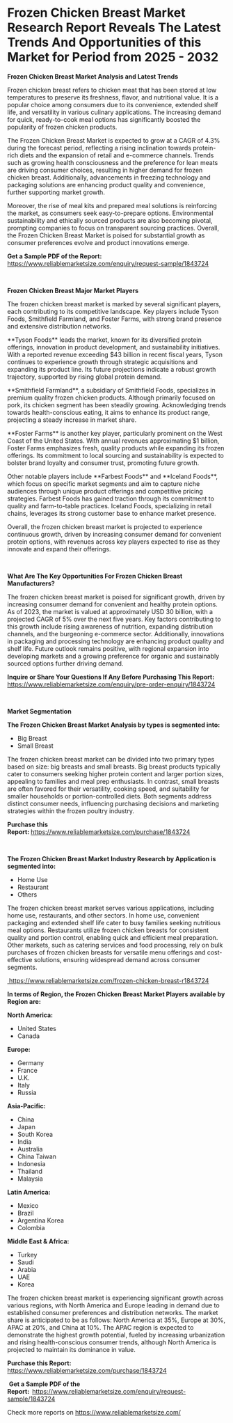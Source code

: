 <p><h1>Frozen Chicken Breast Market Research Report Reveals The Latest Trends And Opportunities of this Market for Period from 2025 - 2032</h1></p><p><strong>Frozen Chicken Breast Market Analysis and Latest Trends</strong></p>
<p><p>Frozen chicken breast refers to chicken meat that has been stored at low temperatures to preserve its freshness, flavor, and nutritional value. It is a popular choice among consumers due to its convenience, extended shelf life, and versatility in various culinary applications. The increasing demand for quick, ready-to-cook meal options has significantly boosted the popularity of frozen chicken products.</p><p>The Frozen Chicken Breast Market is expected to grow at a CAGR of 4.3% during the forecast period, reflecting a rising inclination towards protein-rich diets and the expansion of retail and e-commerce channels. Trends such as growing health consciousness and the preference for lean meats are driving consumer choices, resulting in higher demand for frozen chicken breast. Additionally, advancements in freezing technology and packaging solutions are enhancing product quality and convenience, further supporting market growth.</p><p>Moreover, the rise of meal kits and prepared meal solutions is reinforcing the market, as consumers seek easy-to-prepare options. Environmental sustainability and ethically sourced products are also becoming pivotal, prompting companies to focus on transparent sourcing practices. Overall, the Frozen Chicken Breast Market is poised for substantial growth as consumer preferences evolve and product innovations emerge.</p></p>
<p><strong>Get a Sample PDF of the Report:&nbsp;</strong> <a href="https://www.reliablemarketsize.com/enquiry/request-sample/1843724?utm_campaign=3165&utm_medium=2&utm_source=Github&utm_content=ia&utm_term=07042025&utm_id=frozen-chicken-breast">https://www.reliablemarketsize.com/enquiry/request-sample/1843724</a></p>
<p>&nbsp;</p>
<p><strong>Frozen Chicken Breast Major Market Players</strong></p>
<p><p>The frozen chicken breast market is marked by several significant players, each contributing to its competitive landscape. Key players include Tyson Foods, Smithfield Farmland, and Foster Farms, with strong brand presence and extensive distribution networks.</p><p>**Tyson Foods** leads the market, known for its diversified protein offerings, innovation in product development, and sustainability initiatives. With a reported revenue exceeding $43 billion in recent fiscal years, Tyson continues to experience growth through strategic acquisitions and expanding its product line. Its future projections indicate a robust growth trajectory, supported by rising global protein demand.</p><p>**Smithfield Farmland**, a subsidiary of Smithfield Foods, specializes in premium quality frozen chicken products. Although primarily focused on pork, its chicken segment has been steadily growing. Acknowledging trends towards health-conscious eating, it aims to enhance its product range, projecting a steady increase in market share.</p><p>**Foster Farms** is another key player, particularly prominent on the West Coast of the United States. With annual revenues approximating $1 billion, Foster Farms emphasizes fresh, quality products while expanding its frozen offerings. Its commitment to local sourcing and sustainability is expected to bolster brand loyalty and consumer trust, promoting future growth.</p><p>Other notable players include **Farbest Foods** and **Iceland Foods**, which focus on specific market segments and aim to capture niche audiences through unique product offerings and competitive pricing strategies. Farbest Foods has gained traction through its commitment to quality and farm-to-table practices. Iceland Foods, specializing in retail chains, leverages its strong customer base to enhance market presence.</p><p>Overall, the frozen chicken breast market is projected to experience continuous growth, driven by increasing consumer demand for convenient protein options, with revenues across key players expected to rise as they innovate and expand their offerings.</p></p>
<p>&nbsp;</p>
<p><strong>What Are The Key Opportunities For Frozen Chicken Breast Manufacturers?</strong></p>
<p><p>The frozen chicken breast market is poised for significant growth, driven by increasing consumer demand for convenient and healthy protein options. As of 2023, the market is valued at approximately USD 30 billion, with a projected CAGR of 5% over the next five years. Key factors contributing to this growth include rising awareness of nutrition, expanding distribution channels, and the burgeoning e-commerce sector. Additionally, innovations in packaging and processing technology are enhancing product quality and shelf life. Future outlook remains positive, with regional expansion into developing markets and a growing preference for organic and sustainably sourced options further driving demand.</p></p>
<p><strong>Inquire or Share Your Questions If Any Before Purchasing This Report:</strong> <a href="https://www.reliablemarketsize.com/enquiry/pre-order-enquiry/1843724?utm_campaign=3165&utm_medium=2&utm_source=Github&utm_content=ia&utm_term=07042025&utm_id=frozen-chicken-breast">https://www.reliablemarketsize.com/enquiry/pre-order-enquiry/1843724</a></p>
<p>&nbsp;</p>
<p><strong>Market Segmentation</strong></p>
<p><strong>The Frozen Chicken Breast Market Analysis by types is segmented into:</strong></p>
<p><ul><li>Big Breast</li><li>Small Breast</li></ul></p>
<p><p>The frozen chicken breast market can be divided into two primary types based on size: big breasts and small breasts. Big breast products typically cater to consumers seeking higher protein content and larger portion sizes, appealing to families and meal prep enthusiasts. In contrast, small breasts are often favored for their versatility, cooking speed, and suitability for smaller households or portion-controlled diets. Both segments address distinct consumer needs, influencing purchasing decisions and marketing strategies within the frozen poultry industry.</p></p>
<p><strong>Purchase this Report:&nbsp;</strong><a href="https://www.reliablemarketsize.com/purchase/1843724?utm_campaign=3165&utm_medium=2&utm_source=Github&utm_content=ia&utm_term=07042025&utm_id=frozen-chicken-breast">https://www.reliablemarketsize.com/purchase/1843724</a></p>
<p>&nbsp;</p>
<p><strong>The Frozen Chicken Breast Market Industry Research by Application is segmented into:</strong></p>
<p><ul><li>Home Use</li><li>Restaurant</li><li>Others</li></ul></p>
<p><p>The frozen chicken breast market serves various applications, including home use, restaurants, and other sectors. In home use, convenient packaging and extended shelf life cater to busy families seeking nutritious meal options. Restaurants utilize frozen chicken breasts for consistent quality and portion control, enabling quick and efficient meal preparation. Other markets, such as catering services and food processing, rely on bulk purchases of frozen chicken breasts for versatile menu offerings and cost-effective solutions, ensuring widespread demand across consumer segments.</p></p>
<p><a href="https://www.reliablemarketsize.com/frozen-chicken-breast-r1843724?utm_campaign=3165&utm_medium=2&utm_source=Github&utm_content=ia&utm_term=07042025&utm_id=frozen-chicken-breast">&nbsp;https://www.reliablemarketsize.com/frozen-chicken-breast-r1843724</a></p>
<p><strong>In terms of Region, the Frozen Chicken Breast Market Players available by Region are:</strong></p>
<p>
    <p> <strong> North America: </strong>
        <ul>
            <li>United States</li>
            <li>Canada</li>
        </ul>
        </p> 
    <p> <strong> Europe: </strong>
        <ul>
            <li>Germany</li>
            <li>France</li>
            <li>U.K.</li>
            <li>Italy</li>
            <li>Russia</li>
        </ul>
        </p> 
    <p> <strong> Asia-Pacific: </strong>
        <ul>
            <li>China</li>
            <li>Japan</li>
            <li>South Korea</li>
            <li>India</li>
            <li>Australia</li>
            <li>China Taiwan</li>
            <li>Indonesia</li>
            <li>Thailand</li>
            <li>Malaysia</li>
        </ul>
        </p> 
    <p> <strong> Latin America: </strong>
        <ul>
            <li>Mexico</li>
            <li>Brazil</li>
            <li>Argentina Korea</li>
            <li>Colombia</li>
        </ul>
        </p> 
    <p> <strong> Middle East & Africa: </strong>
        <ul>
            <li>Turkey</li>
            <li>Saudi</li>
            <li>Arabia</li>
            <li>UAE</li>
            <li>Korea</li>
        </ul>
    </p>
    </p>
<p><p>The frozen chicken breast market is experiencing significant growth across various regions, with North America and Europe leading in demand due to established consumer preferences and distribution networks. The market share is anticipated to be as follows: North America at 35%, Europe at 30%, APAC at 20%, and China at 10%. The APAC region is expected to demonstrate the highest growth potential, fueled by increasing urbanization and rising health-conscious consumer trends, although North America is projected to maintain its dominance in value.</p></p>
<p><strong>Purchase this Report: </strong><a href="https://www.reliablemarketsize.com/purchase/1843724?utm_campaign=3165&utm_medium=2&utm_source=Github&utm_content=ia&utm_term=07042025&utm_id=frozen-chicken-breast">https://www.reliablemarketsize.com/purchase/1843724</a></p>
<p>&nbsp;<strong>Get a Sample PDF of the Report:&nbsp;&nbsp;</strong><a href="https://www.reliablemarketsize.com/enquiry/request-sample/1843724?utm_campaign=3165&utm_medium=2&utm_source=Github&utm_content=ia&utm_term=07042025&utm_id=frozen-chicken-breast">https://www.reliablemarketsize.com/enquiry/request-sample/1843724</a></p>
<p><strong></strong></p>
<p>Check more reports on <a href="https://www.reliablemarketsize.com/?utm_campaign=3165&utm_medium=2&utm_source=Github&utm_content=ia&utm_term=07042025&utm_id=frozen-chicken-breast">https://www.reliablemarketsize.com/</a></p>